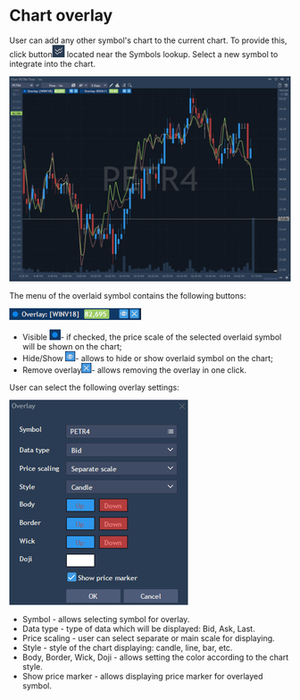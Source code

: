 # Chart overlay

User can add any other symbol's chart to the current chart. To provide this, click button![](../../../.gitbook/assets/46.png)
located near the Symbols lookup. Select a new symbol to integrate into the chart.

![](../../../.gitbook/assets/screenshot_1%20%286%29.png)


The menu of the overlaid symbol contains the following buttons:

![](../../../.gitbook/assets/visible%20%281%29.png)

* Visible ![](../../../.gitbook/assets/visible-copy.png)- if checked, the price scale of the selected overlaid symbol will be shown on the chart;
* Hide/Show ![](../../../.gitbook/assets/50.png)- allows to hide or show overlaid symbol on the chart;
* Remove overlay![](../../../.gitbook/assets/51.png)- allows removing the overlay in one click.


User can select the following overlay settings:

![](../../../.gitbook/assets/52.png)

* Symbol - allows selecting symbol for overlay.
* Data type - type of data which will be displayed: Bid, Ask, Last.
* Price scaling - user can select separate or main scale for displaying.
* Style - style of the chart displaying: candle, line, bar, etc.
* Body, Border, Wick, Doji - allows setting the color according to the chart style.
* Show price marker - allows displaying price marker for overlayed symbol.



